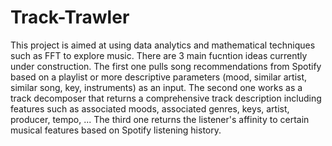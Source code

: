 # Track-Trawler
This project is aimed at using data analytics and mathematical techniques such as FFT to explore music. There are 3 main fucntion ideas currently under construction. 
The first one pulls song recommendations from Spotify based on a playlist or more descriptive parameters (mood, similar artist, similar song, key, instruments) as an input. 
The second one works as a track decomposer that returns a comprehensive track description including features such as associated moods, associated genres, keys, artist, producer, tempo, ...
The third one returns the listener's affinity to certain musical features based on Spotify listening history.
